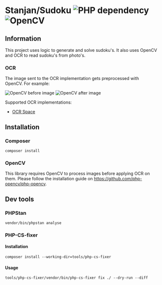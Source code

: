 # Stanjan/Sudoku ![PHP dependency](https://img.shields.io/badge/php-%3E%3D8.0-blue) ![OpenCV](https://img.shields.io/badge/opencv-%5E4.5-blue)

## Information
This project uses logic to generate and solve sudoku's. It also uses OpenCV and OCR to read sudoku's from photo's.

### OCR
The image sent to the OCR implementation gets preprocessed with OpenCV. For example:

![OpenCV before image](https://gitlab.com/Stanjan/sudoku/-/raw/master/tests/images/sudoku-photo-2.jpg)
![OpenCV after image](https://gitlab.com/Stanjan/sudoku/-/raw/master/tests/images/sudoku-photo-2-ocr.jpg)

Supported OCR implementations:
* [OCR Space](https://ocr.space/ocrapi)

## Installation

### Composer
```
composer install
```

### OpenCV
This library requires OpenCV to process images before applying OCR on them. Please follow the installation guide on https://github.com/php-opencv/php-opencv.

## Dev tools

### PHPStan
```
vendor/bin/phpstan analyse
```

### PHP-CS-fixer
#### Installation
```
composer install --working-dir=tools/php-cs-fixer
```

#### Usage
```
tools/php-cs-fixer/vendor/bin/php-cs-fixer fix ./ --dry-run --diff
```